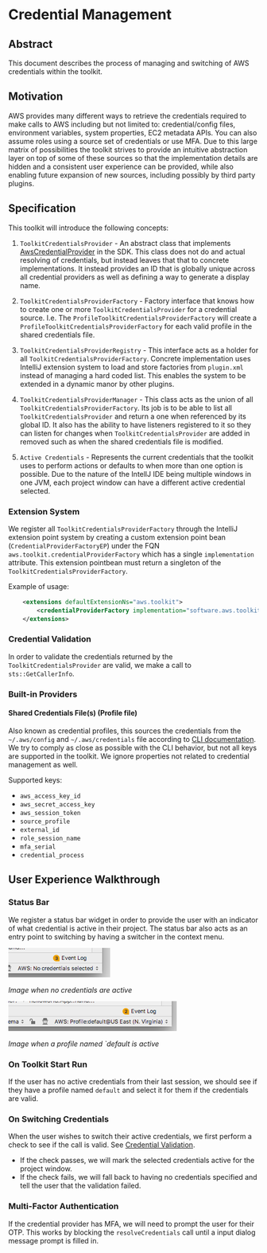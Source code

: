 # Credential Management

## Abstract

This document describes the process of managing and switching of AWS credentials within the toolkit.

## Motivation

AWS provides many different ways to retrieve the credentials required to make calls to AWS including but not limited to:
credential/config files, environment variables, system properties, EC2 metadata APIs. You can also assume roles using 
a source set of credentials or use MFA. Due to this large matrix of possibilities the toolkit strives to provide an 
intuitive abstraction layer on top of some of these sources so that the implementation details are hidden and a 
consistent user experience can be provided, while also enabling future expansion of new sources, including possibly by 
third party plugins.

## Specification

This toolkit will introduce the following concepts:

1. `ToolkitCredentialsProvider` - An abstract class that implements [AwsCredentialProvider] in the SDK. This class does not
do and actual resolving of credentials, but instead leaves that that to concrete implementations. It instead provides
an ID that is globally unique across all credential providers as well as defining a way to generate a display name.

2. `ToolkitCredentialsProviderFactory` - Factory interface that knows how to create one or more `ToolkitCredentialsProvider`
for a credential source. I.e. The `ProfileToolkitCredentialsProviderFactory` will create a `ProfileToolkitCredentialsProviderFactory`
for each valid profile in the shared credentials file.

3. `ToolkitCredentialsProviderRegistry` - This interface acts as a holder for all `ToolkitCredentialsProviderFactory`. Concrete 
implementation uses IntelliJ extension system to load and store factories from `plugin.xml` instead of managing a hard 
coded list. This enables the system to be extended in a dynamic manor by other plugins.

4. `ToolkitCredentialsProviderManager` - This class acts as the union of all `ToolkitCredentialsProviderFactory`. Its 
job is to be able to list all `ToolkitCredentialsProvider` and return a one when referenced by its global ID. It also
has the ability to have listeners registered to it so they can listen for changes when `ToolkitCredentialsProvider` are
added in removed such as when the shared credentials file is modified.

5. `Active Credentials` - Represents the current credentials that the toolkit uses to perform actions or defaults to when
more than one option is possible. Due to the nature of the IntellJ IDE being multiple windows in one JVM, each project
window can have a different active credential selected.

### Extension System

We register all `ToolkitCredentialsProviderFactory` through the IntelliJ extension point system by creating a custom
extension point bean (`CredentialProviderFactoryEP`) under the FQN `aws.toolkit.credentialProviderFactory` which has a 
single `implementation` attribute. This extension pointbean must return a singleton of the `ToolkitCredentialsProviderFactory`.

Example of usage:
```xml
    <extensions defaultExtensionNs="aws.toolkit">
        <credentialProviderFactory implementation="software.aws.toolkits.jetbrains.core.credentials.profiles.ProfileCredentialProviderFactory"/>
    </extensions>
```

### Credential Validation

In order to validate the credentials returned by the  `ToolkitCredentialsProvider` are valid, we make a call to 
`sts::GetCallerInfo`.

### Built-in Providers

#### Shared Credentials File(s) (Profile file)

Also known as credential profiles, this sources the credentials from the `~/.aws/config` and `~/.aws/credentials` file
according to [CLI documentation][CliConfigDocs]. We try to comply as close as possible with the CLI behavior, but not
all keys are supported in the toolkit. We ignore properties not related to credential management as well.

Supported keys:
* `aws_access_key_id`
* `aws_secret_access_key`
* `aws_session_token`
* `source_profile`
* `external_id`
* `role_session_name`
* `mfa_serial`
* `credential_process`

## User Experience Walkthrough

### Status Bar

We register a status bar widget in order to provide the user with an indicator of what credential is active in their 
project. The status bar also acts as an entry point to switching by having a switcher in the context menu.

![NoCredentialsStatusBar]

*Image when no credentials are active*

![DefaultCredentialsStatusBar]

*Image when a profile named `default is active*

### On Toolkit Start Run

If the user has no active credentials from their last session, we should see if they have a profile named `default` 
and select it for them if the credentials are valid.

### On Switching Credentials

When the user wishes to switch their active credentials, we first perform a check to see if the call is valid. See 
[Credential Validation](#Credential-Validation).

* If the check passes, we will mark the selected credentials active for the project window.
* If the check fails, we will fall back to having no credentials specified and tell the user that the validation 
failed.

### Multi-Factor Authentication

If the credential provider has MFA, we will need to prompt the user for their OTP. This works by blocking the 
`resolveCredentials` call until a input dialog message prompt is filled in.

[AwsCredentialProvider]: https://github.com/aws/aws-sdk-java-v2/blob/master/core/auth/src/main/java/software/amazon/awssdk/auth/credentials/AwsCredentialsProvider.java
[CliConfigDocs]: https://docs.aws.amazon.com/cli/latest/topic/config-vars.html#credentials
[DefaultCredentialsStatusBar]: ./defaultCrdentialsStatusBar.png
[NoCredentialsStatusBar]: ./noCrdentialsStatusBar.png
